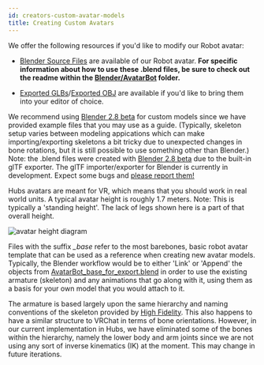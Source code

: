 ```yaml
---
id: creators-custom-avatar-models
title: Creating Custom Avatars
---
```




We offer the following resources if you'd like to modify our Robot avatar:

* [Blender Source Files](Blender/AvatarBot) are available of our Robot avatar. **For specific information about how to use these .blend files, be sure to check out the readme within the [Blender/AvatarBot](/Blender/AvatarBot) folder.**

* [Exported GLBs](Exported%20GLB%20models)/[Exported OBJ](Other%20model%20formats)  are available if you'd like to bring them into your editor of choice.

We recommend using [Blender 2.8 beta](https://builder.blender.org/download/) for custom models since we have provided example files that you may use as a guide. (Typically, skeleton setup varies between modeling appications which can make importing/exporting skeletons a bit tricky due to unexpected changes in bone rotations, but it is still possible to use something other than Blender.) Note: the .blend files were created with [Blender 2.8 beta](https://builder.blender.org/download/) due to the built-in glTF exporter. The glTF importer/exporter for Blender is currently in development. Expect some bugs and [please report them!](https://github.com/KhronosGroup/glTF-Blender-IO/issues)

Hubs avatars are meant for VR, which means that you should work in real world units. A typical avatar height is roughly 1.7 meters. Note: This is typically a 'standing height'. The lack of legs shown here is a part of that overall height.

![avatar height diagram](docs/avatarHeight.jpg)

Files with the suffix *_base* refer to the most barebones, basic robot avatar template that can be used as a reference when creating new avatar models. Typically, the Blender workflow would be to either 'Link' or 'Append' the objects from [AvatarBot_base_for_export.blend](/Blender/AvatarBot) in order to use the existing armature (skeleton) and any animations that go along with it, using them as a basis for your own model that you would attach to it.

The armature is based largely upon the same hierarchy and naming conventions of the skeleton provided by [High Fidelity](https://docs.highfidelity.com/en/rc80/create/avatars/avatar-standards.html#skeleton). This also happens to have a similar structure to VRChat in terms of bone orientations.
However, in our current implementation in Hubs, we have eliminated some of the bones within the hierarchy, namely the lower body and arm joints since we are not using any sort of inverse kinematics (IK) at the moment. This may change in future iterations.
